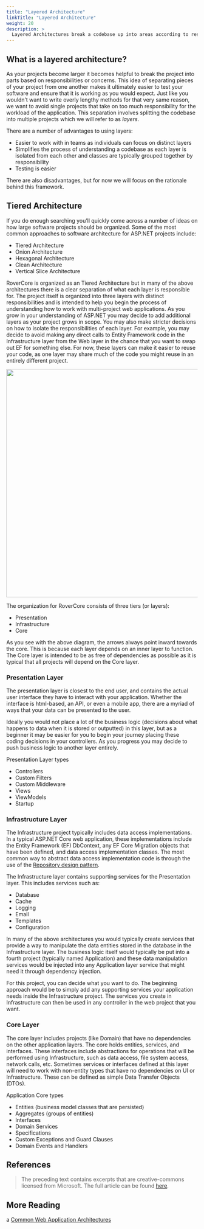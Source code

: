 ```yaml
---
title: "Layered Architecture"
linkTitle: "Layered Architecture"
weight: 20
description: >
  Layered Architectures break a codebase up into areas according to responsibilities or concerns.
---
```


## What is a layered architecture?

As your projects become larger it becomes helpful to break the project into parts based on responsibilities or concerns.  This idea of separating pieces of your project from one another makes it ultimately easier to test your software and ensure that it is working as you would expect.  Just like you wouldn’t want to write overly lengthy methods for that very same reason, we want to avoid single projects that take on too much responsibility for the workload of the application. This separation involves splitting the codebase into multiple projects which we will refer to as *layers*.

There are a number of advantages to using layers:
- Easier to work with in teams as individuals can focus on distinct layers
- Simplifies the process of understanding a codebase as each layer is isolated from each other and classes are typically grouped together by responsibility
- Testing is easier

There are also disadvantages, but for now we will focus on the rationale behind this framework.

## Tiered Architecture

If you do enough searching you’ll quickly come across a number of ideas on how large software projects should be organized.  Some of the most common approaches to software architecture for ASP.NET projects include:

- Tiered Architecture
- Onion Architecture
- Hexagonal Architecture
- Clean Architecture
- Vertical Slice Architecture

RoverCore is organized as an Tiered Architecture but in many of the above architectures there is a clear separation of what each layer is responsible for. The project itself is organized into three layers with distinct responsibilities and is intended to help you begin the process of understanding how to work with multi-project web applications. As you grow in your understanding of ASP.NET you may decide to add additional layers as your project grows in scope.  You may also make stricter decisions on how to isolate the responsibilities of each layer.  For example, you may decide to avoid making any direct calls to Entity Framework code in the Infrastructure layer from the Web layer in the chance that you want to swap out EF for something else.  For now, these layers can make it easier to reuse your code, as one layer may share much of the code you might reuse in an entirely different project.

<img src="/docs/concepts/layeredarchitecture.svg" width="600"/>

The organization for RoverCore consists of three tiers (or layers):
- Presentation
- Infrastructure
- Core

As you see with the above diagram, the arrows always point inward towards the core. This is because each layer depends on an inner layer to function. The Core layer is intended to be as free of dependencies as possible as it is typical that all projects will depend on the Core layer.


### Presentation Layer

The presentation layer is closest to the end user, and contains the actual user interface they have to interact with your application.  Whether the interface is html-based, an API, or even a mobile app, there are a myriad of ways that your data can be presented to the user.  

Ideally you would not place a lot of the business logic (decisions about what happens to data when it is stored or outputted) in this layer, but as a beginner it may be easier for you to begin your journey placing these coding decisions in your controllers.  As you progress you may decide to push business logic to another layer entirely. 

Presentation Layer types
- Controllers
- Custom Filters
- Custom Middleware
- Views
- ViewModels
- Startup

### Infrastructure Layer

The Infrastructure project typically includes data access implementations. In a typical ASP.NET Core web application, these implementations include the Entity Framework (EF) DbContext, any EF Core Migration objects that have been defined, and data access implementation classes. The most common way to abstract data access implementation code is through the use of the [Repository design pattern](https://deviq.com/design-patterns/repository-pattern).

The Infrastructure layer contains supporting services for the Presentation layer. This includes services such as:

- Database
- Cache
- Logging
- Email
- Templates
- Configuration

In many of the above architectures you would typically create services that provide a way to manipulate the data entities stored in the database in the Infrastructure layer.  The business logic itself would typically be put into a fourth project (typically named Application) and these data manipulation services would be injected into any Application layer service that might need it through dependency injection.

For this project, you can decide what you want to do.  The beginning approach would be to simply add any supporting services your application needs inside the Infrastructure project.  The services you create in Infrastructure can then be used in any controller in the web project that you want.

### Core Layer

The core layer includes projects (like Domain) that have no dependencies on the other application layers.  The core holds entities, services, and interfaces. These interfaces include abstractions for operations that will be performed using Infrastructure, such as data access, file system access, network calls, etc. Sometimes services or interfaces defined at this layer will need to work with non-entity types that have no dependencies on UI or Infrastructure. These can be defined as simple Data Transfer Objects (DTOs). 

Application Core types
- Entities (business model classes that are persisted)
- Aggregates (groups of entities)
- Interfaces
- Domain Services
- Specifications
- Custom Exceptions and Guard Clauses
- Domain Events and Handlers

## References

> The preceding text contains excerpts that are creative-commons licensed from Microsoft.  The full article can be found [here](https://docs.microsoft.com/en-us/dotnet/architecture/modern-web-apps-azure/common-web-application-architectures).

## More Reading
a
[Common Web Application Architectures](https://docs.microsoft.com/en-us/dotnet/architecture/modern-web-apps-azure/common-web-application-architectures)